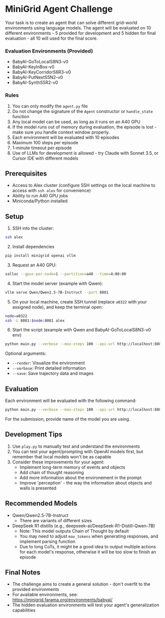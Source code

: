 # MiniGrid Agent Challenge

Your task is to create an agent that can solve different grid-world environments using language models. The agent will be evaluated on 10 different environments - 5 provided for development and 5 hidden for final evaluation - all 10 will used for the final score.

### Evaluation Environments (Provided)

-   BabyAI-GoToLocalS8N3-v0
-   BabyAI-KeyInBox-v0
-   BabyAI-KeyCorridorS6R3-v0
-   BabyAI-PutNextS5N2-v0
-   BabyAI-SynthS5R2-v0

### Rules

1. You can only modify the `agent.py` file
2. Do not change the signature of the `Agent` constructor or `handle_state` function
3. Any local model can be used, as long as it runs on an A40 GPU
4. If the model runs out of memory during evaluation, the episode is lost - make sure you handle context window properly.
5. Each environment will be evaluated with 10 episodes
6. Maximum 100 steps per episode
7. 1-minute timeout per episode
8. Use of LLMs for development is allowed - try Claude with Sonnet 3.5, or Cursor IDE with different models

## Prerequisites

-   Access to Alex cluster (configure SSH settings on the local machine to access with `ssh alex` for convenience)
-   Ability to run A40 GPU jobs
-   Miniconda/Python installed

## Setup

1. SSH into the cluster:

```bash
ssh alex
```

2. Install dependencies

```bash
pip install minigrid openai vllm
```

3. Request an A40 GPU:

```bash
salloc --gpus-per-node=1 --partition=a40 --time=4:00:00
```

4. Start the model server (example with Qwen):

```bash
vllm serve Qwen/Qwen2.5-7B-Instruct --port 8081
```

5. On your local machine, create SSH tunnel (replace `a0322` with your assigned node), and keep the terminal open:

```bash
node=a0322
ssh -L 8081:$node:8081 alex
```

6. Start the script (example with Qwen and BabyAI-GoToLocalS8N3-v0 env)

```bash
python main.py --verbose --max-steps 100 --api-url http://localhost:8081/v1 --model Qwen/Qwen2.5-7B-Instruct --env BabyAI-GoToLocalS8N3-v0 --render
```

Optional arguments:

-   `--render`: Visualize the environment
-   `--verbose`: Print detailed information
-   `--save`: Save trajectory data and images

## Evaluation

Each environment will be evaluated with the following command:

```bash
python main.py --verbose --max-steps 100 --api-url http://localhost:8081/v1 --save --episodes 10 --timeout 60 --run-id team_id --model <model_name> --env <target_env>
```

For the submission, provide name of the model you are using.

## Development Tips

1. Use `play.py` to manually test and understand the environments
2. You can test your agent/prompting with OpenAI models first, but remember that local models won't be as capable
3. Consider these improvements for your agent:
    - Implement long-term memory of events and objects
    - Add chain of thought reasoning
    - Add more information about the environement in the prompt
    - Improve 'perception' - the way the information about objects and walls is presented

## Recommended Models

-   Qwen/Qwen2.5-7B-Instruct
    -   There are variants of different sizes
-   DeepSeek R1 distills (e.g., deepseek-ai/DeepSeek-R1-Distill-Qwen-7B)
    -   Note: This model outputs Chain of Thought by default
    -   You may need to adjust `max_tokens` when generating responses, and implement parsing function
    -   Due to long CoTs, it might be a good idea to output multiple actions for each model's response, otherwise it will be too slow to finish an episode

## Final Notes

-   The challenge aims to create a general solution - don't overfit to the provided environments
-   For available environments, see: https://minigrid.farama.org/environments/babyai/
-   The hidden evaluation environments will test your agent's generalization capabilities
